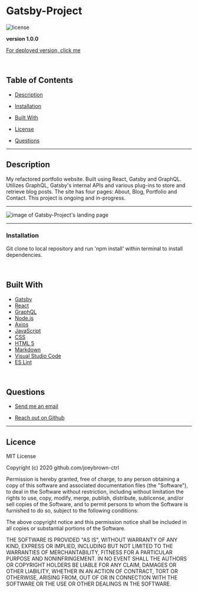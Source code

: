 # Gatsby-Project

![license](https://img.shields.io/badge/License-MIT-blue.svg)

**version 1.0.0**

[For deployed version, click me]()

<br>

  ## Table of Contents

  
* [Description](#description)

* [Installation](#installation) 
  
* [Built With](#builtwith) 
  
* [License](#license)
  
* [Questions](#questions)

  
<hr>

  ## Description 

My refactored portfolio website. Built using React, Gatsby and GraphQL. Utilizes GraphQL, Gatsby's internal APIs and various plug-ins to store and retrieve blog posts. The site has four pages: About, Blog, Portfolio and Contact. This project is ongoing and in-progress.

  <hr>

![image of Gatsby-Project's landing page]()

  <hr>

  ### Installation

  Git clone to local repository and run 'npm install' within terminal to install dependencies.
  

  <br>

  ## Built With

* [Gatsby](https://www.gatsbyjs.com/)
* [React](https://reactjs.org/)
* [GraphQL](https://graphql.org/)
* [Node.js](https://nodejs.org/en/about/)
* [Axios](https://www.npmjs.com/package/axios)
* [JavaScript](https://developer.mozilla.org/en-US/docs/Web/JavaScript)
* [CSS](https://developer.mozilla.org/en-US/docs/Web/CSS)
* [HTML 5](https://developer.mozilla.org/en-US/docs/Web/Guide/HTML/HTML5)
* [Markdown](https://guides.github.com/features/mastering-markdown/)
* [Visual Studio Code](https://code.visualstudio.com/)
* [ES Lint](https://eslint.org/)

<br>

  ## Questions 
  
* [Send me an email](mailto:gjoey.brown@gmail.com)
  
* [Reach out on Github](https://github.com/joeybrown-ctrl)

<hr>

  ## Licence 
MIT License

Copyright (c) 2020 github.com/joeybrown-ctrl

Permission is hereby granted, free of charge, to any person obtaining a copy
of this software and associated documentation files (the "Software"), to deal
in the Software without restriction, including without limitation the rights
to use, copy, modify, merge, publish, distribute, sublicense, and/or sell
copies of the Software, and to permit persons to whom the Software is
furnished to do so, subject to the following conditions:

The above copyright notice and this permission notice shall be included in all
copies or substantial portions of the Software.

THE SOFTWARE IS PROVIDED "AS IS", WITHOUT WARRANTY OF ANY KIND, EXPRESS OR
IMPLIED, INCLUDING BUT NOT LIMITED TO THE WARRANTIES OF MERCHANTABILITY,
FITNESS FOR A PARTICULAR PURPOSE AND NONINFRINGEMENT. IN NO EVENT SHALL THE
AUTHORS OR COPYRIGHT HOLDERS BE LIABLE FOR ANY CLAIM, DAMAGES OR OTHER
LIABILITY, WHETHER IN AN ACTION OF CONTRACT, TORT OR OTHERWISE, ARISING FROM,
OUT OF OR IN CONNECTION WITH THE SOFTWARE OR THE USE OR OTHER DEALINGS IN THE
SOFTWARE.